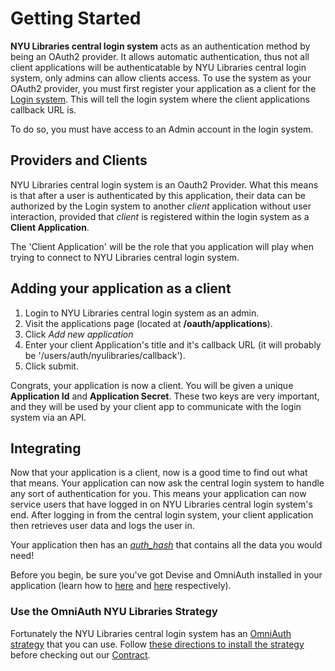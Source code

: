 # Getting Started

__NYU Libraries central login system__ acts as an authentication method by being an OAuth2 provider. It allows automatic authentication, thus not all client applications will be authenticatable by NYU Libraries central login system, only admins can allow clients access. To use the system as your OAuth2 provider, you must first register your application as a client for the [Login system](https://github.com/NYULibraries/login). This will tell the login system where the client applications callback URL is.

To do so, you must have access to an Admin account in the login system.

## Providers and Clients

NYU Libraries central login system is an Oauth2 Provider. What this means is that after a user is authenticated by this application, their data can be authorized by the Login system to another _client_ application without user interaction, provided that _client_ is registered within the login system as a __Client Application__.

The 'Client Application' will be the role that you application will play when trying to connect to NYU Libraries central login system.

## Adding your application as a client

  1. Login to NYU Libraries central login system as an admin.
  2. Visit the applications page (located at __/oauth/applications__).
  3. Click _Add new application_
  4. Enter your client Application's title and it's callback URL (it will probably be '/users/auth/nyulibraries/callback').
  5. Click submit.

Congrats, your application is now a client. You will be given a unique __Application Id__ and __Application Secret__. These two keys are very important, and they will be used by your client app to communicate with the login system via an API.

## Integrating

Now that your application is a client, now is a good time to find out what that means. Your application can now ask the central login system to handle any sort of authentication for you. This means your application can now service users that have logged in on NYU Libraries central login system's end. After logging in from the central login system, your client application then retrieves user data and logs the user in.

Your application then has an [_auth_hash_](https://github.com/NYULibraries/omniauth-nyulibraries#example-auth-hash) that contains all the data you would need!

Before you begin, be sure you've got Devise and OmniAuth installed in your application (learn how to [here](https://github.com/plataformatec/devise/wiki) and [here](https://github.com/intridea/omniauth) respectively).

### Use the OmniAuth NYU Libraries Strategy
Fortunately the NYU Libraries central login system has an [OmniAuth strategy](https://github.com/NYULibraries/omniauth-nyulibraries) that you can use. Follow [these directions to install the strategy](https://github.com/NYULibraries/omniauth-nyulibraries#installation) before checking out our [Contract]().
